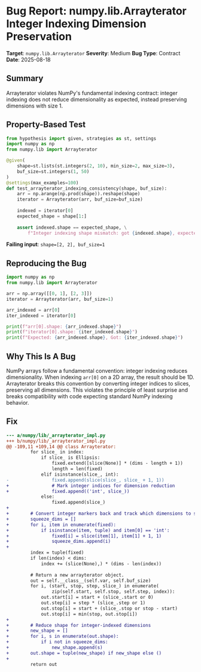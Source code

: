 # Bug Report: numpy.lib.Arrayterator Integer Indexing Dimension Preservation

**Target**: `numpy.lib.Arrayterator`
**Severity**: Medium
**Bug Type**: Contract
**Date**: 2025-08-18

## Summary

Arrayterator violates NumPy's fundamental indexing contract: integer indexing does not reduce dimensionality as expected, instead preserving dimensions with size 1.

## Property-Based Test

```python
from hypothesis import given, strategies as st, settings
import numpy as np
from numpy.lib import Arrayterator

@given(
    shape=st.lists(st.integers(2, 10), min_size=2, max_size=3),
    buf_size=st.integers(1, 50)
)
@settings(max_examples=100)
def test_arrayterator_indexing_consistency(shape, buf_size):
    arr = np.arange(np.prod(shape)).reshape(shape)
    iterator = Arrayterator(arr, buf_size=buf_size)
    
    indexed = iterator[0]
    expected_shape = shape[1:]
    
    assert indexed.shape == expected_shape, \
        f"Integer indexing shape mismatch: got {indexed.shape}, expected {expected_shape}"
```

**Failing input**: `shape=[2, 2], buf_size=1`

## Reproducing the Bug

```python
import numpy as np
from numpy.lib import Arrayterator

arr = np.array([[0, 1], [2, 3]])
iterator = Arrayterator(arr, buf_size=1)

arr_indexed = arr[0]
iter_indexed = iterator[0]

print(f"arr[0].shape: {arr_indexed.shape}")
print(f"iterator[0].shape: {iter_indexed.shape}")
print(f"Expected: {arr_indexed.shape}, Got: {iter_indexed.shape}")
```

## Why This Is A Bug

NumPy arrays follow a fundamental convention: integer indexing reduces dimensionality. When indexing `arr[0]` on a 2D array, the result should be 1D. Arrayterator breaks this convention by converting integer indices to slices, preserving all dimensions. This violates the principle of least surprise and breaks compatibility with code expecting standard NumPy indexing behavior.

## Fix

```diff
--- a/numpy/lib/_arrayterator_impl.py
+++ b/numpy/lib/_arrayterator_impl.py
@@ -109,11 +109,14 @@ class Arrayterator:
         for slice_ in index:
             if slice_ is Ellipsis:
                 fixed.extend([slice(None)] * (dims - length + 1))
                 length = len(fixed)
             elif isinstance(slice_, int):
-                fixed.append(slice(slice_, slice_ + 1, 1))
+                # Mark integer indices for dimension reduction
+                fixed.append(('int', slice_))
             else:
                 fixed.append(slice_)
+        
+        # Convert integer markers back and track which dimensions to squeeze
+        squeeze_dims = []
+        for i, item in enumerate(fixed):
+            if isinstance(item, tuple) and item[0] == 'int':
+                fixed[i] = slice(item[1], item[1] + 1, 1)
+                squeeze_dims.append(i)
+        
         index = tuple(fixed)
         if len(index) < dims:
             index += (slice(None),) * (dims - len(index))
 
         # Return a new arrayterator object.
         out = self.__class__(self.var, self.buf_size)
         for i, (start, stop, step, slice_) in enumerate(
                 zip(self.start, self.stop, self.step, index)):
             out.start[i] = start + (slice_.start or 0)
             out.step[i] = step * (slice_.step or 1)
             out.stop[i] = start + (slice_.stop or stop - start)
             out.stop[i] = min(stop, out.stop[i])
+        
+        # Reduce shape for integer-indexed dimensions
+        new_shape = []
+        for i, s in enumerate(out.shape):
+            if i not in squeeze_dims:
+                new_shape.append(s)
+        out.shape = tuple(new_shape) if new_shape else ()
+        
         return out
```